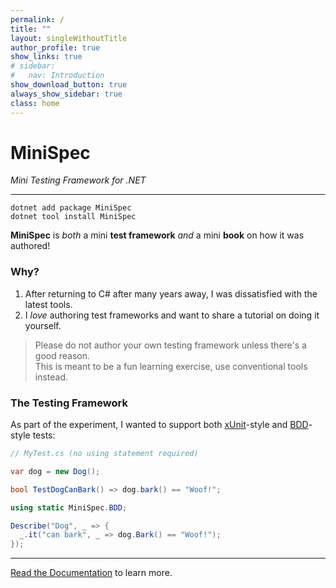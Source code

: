 ```yaml
---
permalink: /
title: ""
layout: singleWithoutTitle
author_profile: true
show_links: true
# sidebar:
#   nav: Introduction
show_download_button: true
always_show_sidebar: true
class: home
---
```



# MiniSpec

_Mini Testing Framework for .NET_

---

<i class="fad fa-terminal"></i> `dotnet add package MiniSpec`  
<i class="fad fa-terminal"></i> `dotnet tool install MiniSpec`

**MiniSpec** is _both_ a mini **test framework** _and_ a mini **book** on how it was authored!

### Why?

1. After returning to C# after many years away, I was dissatisfied with the latest tools.
2. I _love_ authoring test frameworks and want to share a tutorial on doing it yourself.

> Please do not author your own testing framework unless there's a good reason.  
> This is meant to be a fun learning exercise, use conventional tools instead.

### The Testing Framework

As part of the experiment, I wanted to support both [xUnit][]-style and [BDD][]-style tests:

```cs
// MyTest.cs (no using statement required)

var dog = new Dog();

bool TestDogCanBark() => dog.bark() == "Woof!";
```

```cs
using static MiniSpec.BDD;

Describe("Dog", _ => {
  _.it("can bark", _ => dog.Bark() == "Woof!");
});
```

<hr style="clear: left;" />

[BDD]: https://en.wikipedia.org/wiki/Behavior-driven_development
[xUnit]: https://en.wikipedia.org/wiki/XUnit

[<i class="fad fa-book-open"></i> Read the Documentation](/docs) to learn more.